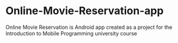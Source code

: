 # Online-Movie-Reservation-app

Online Movie Reservation is Android app created as a project for the Introduction to Mobile Programming university course
